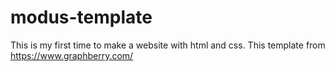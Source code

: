 # modus-template
This is my first time to make a website with html and css. This template from https://www.graphberry.com/ 
